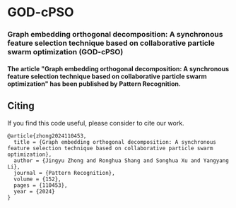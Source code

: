 # GOD-cPSO
### Graph embedding orthogonal decomposition: A synchronous feature selection technique based on collaborative particle swarm optimization (GOD-cPSO)
#### The article "Graph embedding orthogonal decomposition: A synchronous feature selection technique based on collaborative particle swarm optimization" has been published by Pattern Recognition.

## Citing
If you find this code useful, please consider to cite our work.
```
@article{zhong2024110453,
  title = {Graph embedding orthogonal decomposition: A synchronous feature selection technique based on collaborative particle swarm optimization},
  author = {Jingyu Zhong and Ronghua Shang and Songhua Xu and Yangyang Li},
  journal = {Pattern Recognition},
  volume = {152},
  pages = {110453},
  year = {2024}
}
```
